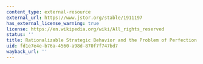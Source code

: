 ```yaml
---
content_type: external-resource
external_url: https://www.jstor.org/stable/1911197
has_external_license_warning: true
license: https://en.wikipedia.org/wiki/All_rights_reserved
status: ''
title: Rationalizable Strategic Behavior and the Problem of Perfection
uid: fd1e7e4e-b76a-4560-a98d-870f7f747bd7
wayback_url: ''
---
```

